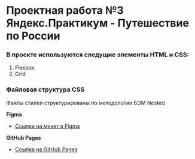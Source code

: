 # Проектная работа №3 Яндекс.Практикум - Путешествие по России

### В проекте используются следущие элементы HTML и CSS:
 1. Flexbox
 2. Grid

### Файловая структура CSS
Файлы стилей структурированы по методологии БЭМ Nested

**Figma**

* [Ссылка на макет в Figma](https://www.figma.com/file/5S2WSbEFL6awjVWJ0NWL8Q/Sprint-3_-Russia-_-desktop-mobile?node-id=28503%3A0)

**GitHub Pages**

* [Ссылка на GitHub Pages](https://yurovdigital.github.io/russian-travel/)




